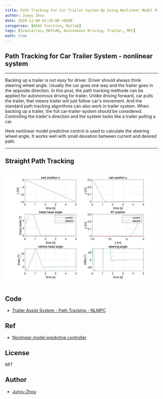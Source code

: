 ```yaml
---
title: Path Tracking For Car Trailer System By Using Nonlinear Model Predictive Control
author: Junyu Zhou
date: 2020-11-08 01:28:00 +0200
categories: [ADAS Function, Matlab]
tags: [Simulation, MATLAB, Autonomous Driving, Trailer, MPC]
math: true
---
```



## Path Tracking for Car Trailer System - nonlinear system

---
Backing up a trailer is not easy for driver. Driver should always think steering wheel angle.
Usually the car goes one way and the trailer goes in the opposite direction.
In this post, the path tracking methode can be applied for autonomous driving for trailer.
Unlike driving forward, car pulls the trailer, that means trailer will just follow car's movement.
And the standard path tracking algorithms can also work in trailer system.
When backing up a trailer, the full car-trailer-system should be considered.
Controlling the trailer's direction and the system looks like a trailer pulling a car.


Here nonlinear model predictive control is used to calculate the steering wheel angle.
It works well with small deviation between current and desired path.

---

## Straight Path Tracking
![2](/Animation/PathTracking/nmpc_trailer_straight_backup.jpg)


## Code
- [Trailer Assist System - Path Tracking - NLMPC](https://github.com/jingtian123qwe/ADAS_Functions_MATLAB/tree/master/PathTracking/NLMPC)

## Ref

- [Nonlinear model predictive controller](https://www.mathworks.com/help/mpc/ref/nlmpc.html)


## License

MIT

## Author

- [Junyu Zhou](https://github.com/jingtian123qwe/)
	
